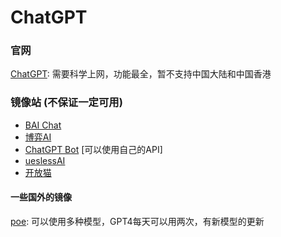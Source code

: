 # ChatGPT

### 官网

[ChatGPT](https://chat.openai.com/): 需要科学上网，功能最全，暂不支持中国大陆和中国香港

### 镜像站 (不保证一定可用)

* [BAI Chat](https://chatbot.theb.ai/)
* [博弈AI](https://ai.bo-e.com/)
* [ChatGPT Bot](https://chat2.xeasy.me/) \[可以使用自己的API]
* [ueslessAI](http://ai.usesless.com/)
* [开放猫](http://openmao.com/)

#### 一些国外的镜像

[poe](https://poe.com/): 可以使用多种模型，GPT4每天可以用两次，有新模型的更新
